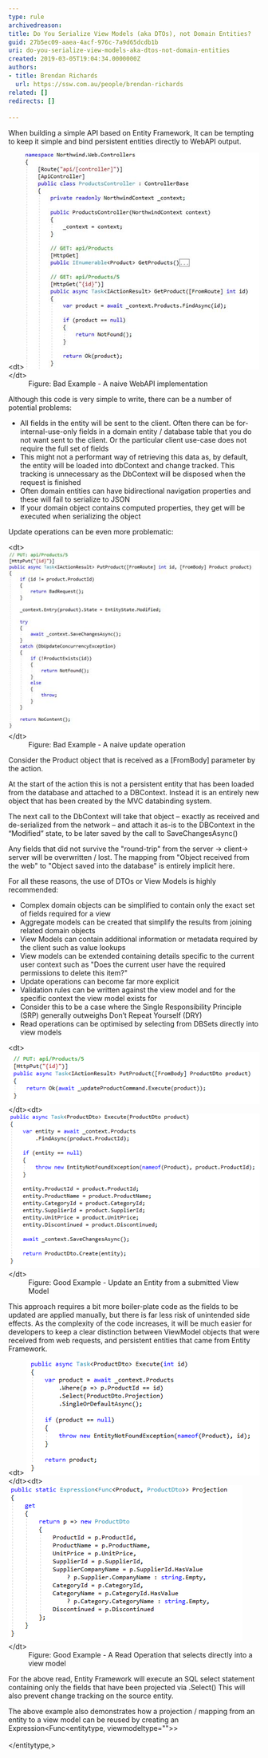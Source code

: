 ```yaml
---
type: rule
archivedreason: 
title: Do You Serialize View Models (aka DTOs), not Domain Entities?
guid: 27b5ec09-aaea-4acf-976c-7a9d65dcdb1b
uri: do-you-serialize-view-models-aka-dtos-not-domain-entities
created: 2019-03-05T19:04:34.0000000Z
authors:
- title: Brendan Richards
  url: https://ssw.com.au/people/brendan-richards
related: []
redirects: []

---
```


When building a simple API based on Entity Framework, It can be tempting to keep it simple and bind persistent entities directly to WebAPI output.

<!--endintro-->
<dl class="badImage">&lt;dt&gt;<img src="bad-webapi.png" alt="bad-webapi.png">&lt;/dt&gt;<dd>Figure: Bad Example - A naive WebAPI implementation</dd></dl>
Although this code is very simple to write, there can be a number of potential problems:

* All fields in the entity will be sent to the client. Often there can be for-internal-use-only fields in a domain entity / database table that you do not want sent to the client. Or the particular client use-case does not require the full set of fields
* This might not a performant way of retrieving this data as, by default, the entity will be loaded into dbContext and change tracked. This tracking is unnecessary as the DbContext will be disposed when the request is finished
* Often domain entities can have bidirectional navigation properties and these will fail to serialize to JSON
* If your domain object contains computed properties, they get will be executed when serializing the object


Update operations can be even more problematic:
<dl class="badImage">&lt;dt&gt; 
      <img src="bad-webapi-operation.png" alt="bad-webapi-operation.png"> 
   &lt;/dt&gt;<dd>Figure: Bad Example - A naive update operation</dd></dl>
Consider the Product object that is received as a [FromBody] parameter by the action.

At the start of the action this is not a persistent entity that has been loaded from the database and attached to a DBContext. Instead it is an entirely new object that has been created by the MVC databinding system.


The next call to the DbContext will take that object – exactly as received and de-serialized from the network – and attach it as-is to the DBContext in the “Modified” state, to be later saved by the call to SaveChangesAsync()

Any fields that did not survive the "round-trip" from the server -> client-> server will be overwritten / lost. The mapping from "Object received from the web" to "Object saved into the database" is entirely implicit here.

For all these reasons, the use of DTOs or View Models is highly recommended:



* Complex domain objects can be simplified to contain only the exact set of fields required for a view
* Aggregate models can be created that simplify the results from joining related domain objects
* View Models can contain additional information or metadata required by the client such as value lookups
* View models can be extended containing details specific to the current user context such as "Does the current user have the required permissions to delete this item?"
* Update operations can become far more explicit
* Validation rules can be written against the view model and for the specific context the view model exists for
* Consider this to be a case where the Single Responsibility Principle (SRP) generally outweighs Don’t Repeat Yourself (DRY)
* Read operations can be optimised by selecting from DBSets directly into view models

<dl class="goodImage">&lt;dt&gt;
         <img src="good-webapi-1.png" alt="good-webapi-1.png"> 
      &lt;/dt&gt;&lt;dt&gt;
         <img src="good-webapi-2.png" alt="good-webapi-2.png"> 
      &lt;/dt&gt;<dd>Figure: Good Example - Update an Entity from a submitted View Model</dd></dl>
This approach requires a bit more boiler-plate code as the fields to be updated are applied manually, but there is far less risk of unintended side effects.
As the complexity of the code increases, it will be much easier for developers to keep a clear distinction between ViewModel objects that were received from web requests, and persistent entities that came from Entity Framework.<br>   <dl class="goodImage">&lt;dt&gt; 
         <img src="good-webapi-operation-1.png" alt="good-webapi-operation-1.png"> 
      &lt;/dt&gt;&lt;dt&gt; 
         <img src="good-webapi-operation-2.png" alt="good-webapi-operation-2.png"> 
      &lt;/dt&gt;<dd>Figure: Good Example - A Read Operation that selects directly into a view model</dd></dl>
For the above read, Entity Framework will execute an SQL select statement containing only the fields that have been projected via .Select()  
This will also prevent change tracking on the source entity.

The above example also demonstrates how a projection / mapping from an entity to a view model can be reused by creating an Expression<Func<entitytype, viewmodeltype="">><br><br></entitytype,>
